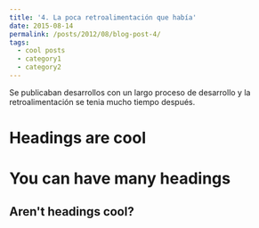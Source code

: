 ```yaml
---
title: '4. La poca retroalimentación que había'
date: 2015-08-14
permalink: /posts/2012/08/blog-post-4/
tags:
  - cool posts
  - category1
  - category2
---
```


Se publicaban desarrollos con un largo proceso de desarrollo y la retroalimentación se tenia mucho tiempo después.

Headings are cool
======

You can have many headings
======

Aren't headings cool?
------